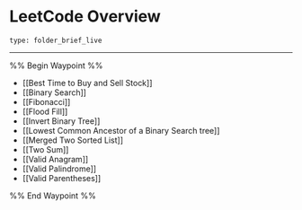 # LeetCode Overview
 
```ccard
type: folder_brief_live
```
 
---

%% Begin Waypoint %%
- [[Best Time to Buy and Sell Stock]]
- [[Binary Search]]
- [[Fibonacci]]
- [[Flood Fill]]
- [[Invert Binary Tree]]
- [[Lowest Common Ancestor of a Binary Search tree]]
- [[Merged Two Sorted List]]
- [[Two Sum]]
- [[Valid Anagram]]
- [[Valid Palindrome]]
- [[Valid Parentheses]]

%% End Waypoint %%